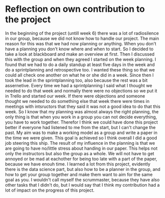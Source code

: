 # Reflection on own contribution to the project

In the beginning of the project (untill week 6) there was a lot of radiosilence in our group, because we did not know how to handle our project. The main reason for this was that we had now planning or anything. When you don't have a planning you don't know where and when to start. So I decided to take a look at blackboard and make an overview at first. Then I discussed this with the group and when they agreed I started on the week planning. I found that we had to do a daily standup at least five days in the week and do a sprintplanning and retrospective too. I wanted these thing so that we could all check one another on what he or she did in a week. Since then I took the lead in the sprintplanning too, also because the rest was a bit assernetive. Every time we had a sprintplanning I said what I thought we needed to do that week and normally there were no objections so we put it in Trello and started our week. If there were objections and someone thought we needed to do something else that week there were times in meetings with intsructors that they said it was not a good idea to do that this week. So I know that my planning was almost always the right planning, the only thing is that when you work in a group you can not decide everything, you have to work together. Therefor I think we could have done this project better if everyone had listened to me from the start, but I can't change the past. My aim was to make a working model as a group and write a paper in the time we were given. This goal is achieved so I think overall I did a good job steering this ship. The result of my influence in the planning is that we are going to have no/little stress about handing in our paper. This helps not only the instructors but also the group as a whole. We will not have to get annoyed or be mad at eachother for being too late with a part of the paper, because we have enouh time. I learned a lot from this project, evidently there is the data science part, but also how to be a planner in the group, and how to get your group together and make them want to aim for the same goal as you. I wouldn't call myself the scrummaster, because they have also other tasks that I didn't do, but I would say that I think my contribution had a lot of impact on the progress of this project. 
